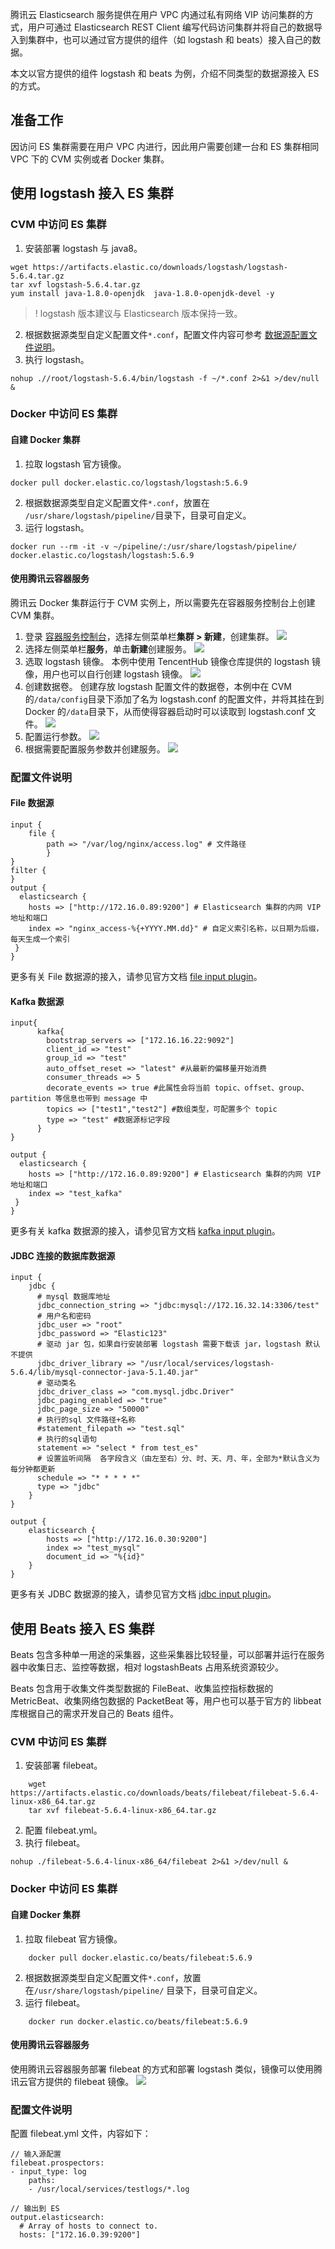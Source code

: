 腾讯云 Elasticsearch 服务提供在用户 VPC 内通过私有网络 VIP 访问集群的方式，用户可通过 Elasticsearch REST Client 编写代码访问集群并将自己的数据导入到集群中，也可以通过官方提供的组件（如 logstash 和 beats）接入自己的数据。

本文以官方提供的组件 logstash 和 beats 为例，介绍不同类型的数据源接入 ES 的方式。

## 准备工作
因访问 ES 集群需要在用户 VPC 内进行，因此用户需要创建一台和 ES 集群相同 VPC 下的 CVM 实例或者 Docker 集群。

## 使用 logstash 接入 ES 集群
### CVM 中访问 ES 集群
1. 安装部署 logstash 与 java8。
```
wget https://artifacts.elastic.co/downloads/logstash/logstash-5.6.4.tar.gz
tar xvf logstash-5.6.4.tar.gz
yum install java-1.8.0-openjdk  java-1.8.0-openjdk-devel -y
```
>! logstash 版本建议与 Elasticsearch 版本保持一致。
2. 根据数据源类型自定义配置文件`*.conf`，配置文件内容可参考 [数据源配置文件说明](https://cloud.tencent.com/document/product/845/17343#.E9.85.8D.E7.BD.AE.E6.96.87.E4.BB.B6.E8.AF.B4.E6.98.8E)。
3. 执行 logstash。
```
nohup .//root/logstash-5.6.4/bin/logstash -f ~/*.conf 2>&1 >/dev/null &
```

### Docker 中访问 ES 集群
#### 自建 Docker 集群
1. 拉取 logstash 官方镜像。
```
docker pull docker.elastic.co/logstash/logstash:5.6.9
```
2. 根据数据源类型自定义配置文件`*.conf`，放置在 `/usr/share/logstash/pipeline/`目录下，目录可自定义。
3. 运行 logstash。
```
docker run --rm -it -v ~/pipeline/:/usr/share/logstash/pipeline/ docker.elastic.co/logstash/logstash:5.6.9
```

#### 使用腾讯云容器服务
腾讯云 Docker 集群运行于 CVM 实例上，所以需要先在容器服务控制台上创建 CVM 集群。
1. 登录 [容器服务控制台](https://console.cloud.tencent.com/tke)，选择左侧菜单栏**集群 > 新建**，创建集群。
![](https://main.qcloudimg.com/raw/b1b68327d77395cc47377ce14fc5a966.png)
2. 选择左侧菜单栏**服务**，单击**新建**创建服务。
![](https://main.qcloudimg.com/raw/38204d13bb2e9a1414cd03e9d3bc6b5d.png)
3. 选取 logstash 镜像。
本例中使用 TencentHub 镜像仓库提供的 logstash 镜像，用户也可以自行创建 logstash 镜像。
![](https://main.qcloudimg.com/raw/a111cd590027c187a31df5017130c151.png)
4. 创建数据卷。
创建存放 logstash 配置文件的数据卷，本例中在 CVM 的`/data/config`目录下添加了名为 logstash.conf 的配置文件，并将其挂在到 Docker 的`/data`目录下，从而使得容器启动时可以读取到 logstash.conf 文件。
![](https://main.qcloudimg.com/raw/7cb824807d91755eba9359ec5a801deb.png)
5. 配置运行参数。
![](https://main.qcloudimg.com/raw/a14e92141c2be31c8aad0f243a00642c.png)
6. 根据需要配置服务参数并创建服务。
![](https://main.qcloudimg.com/raw/eb55d7e14f020775db4e756d440fab74.png)

### 配置文件说明
#### File 数据源
```
input {
    file {
        path => "/var/log/nginx/access.log" # 文件路径
        }
}
filter {
}
output {
  elasticsearch {
    hosts => ["http://172.16.0.89:9200"] # Elasticsearch 集群的内网 VIP 地址和端口
    index => "nginx_access-%{+YYYY.MM.dd}" # 自定义索引名称，以日期为后缀，每天生成一个索引
 }
}
```
更多有关 File 数据源的接入，请参见官方文档 [file input plugin](https://www.elastic.co/guide/en/logstash/5.6/plugins-inputs-file.html)。

#### Kafka 数据源
```
input{
      kafka{
        bootstrap_servers => ["172.16.16.22:9092"]
        client_id => "test"
        group_id => "test"
        auto_offset_reset => "latest" #从最新的偏移量开始消费
        consumer_threads => 5
        decorate_events => true #此属性会将当前 topic、offset、group、partition 等信息也带到 message 中
        topics => ["test1","test2"] #数组类型，可配置多个 topic
        type => "test" #数据源标记字段
      }
}

output {
  elasticsearch {
    hosts => ["http://172.16.0.89:9200"] # Elasticsearch 集群的内网 VIP 地址和端口
    index => "test_kafka"
 }
}
```
更多有关 kafka 数据源的接入，请参见官方文档 [kafka input plugin](https://www.elastic.co/guide/en/logstash/5.6/plugins-inputs-kafka.html)。

#### JDBC 连接的数据库数据源
```
input {
    jdbc {
      # mysql 数据库地址
      jdbc_connection_string => "jdbc:mysql://172.16.32.14:3306/test"
      # 用户名和密码
      jdbc_user => "root"
      jdbc_password => "Elastic123"
      # 驱动 jar 包，如果自行安装部署 logstash 需要下载该 jar，logstash 默认不提供
      jdbc_driver_library => "/usr/local/services/logstash-5.6.4/lib/mysql-connector-java-5.1.40.jar"
      # 驱动类名
      jdbc_driver_class => "com.mysql.jdbc.Driver"
      jdbc_paging_enabled => "true"
      jdbc_page_size => "50000"
      # 执行的sql 文件路径+名称
      #statement_filepath => "test.sql"
      # 执行的sql语句
      statement => "select * from test_es"
      # 设置监听间隔  各字段含义（由左至右）分、时、天、月、年，全部为*默认含义为每分钟都更新
      schedule => "* * * * *"
      type => "jdbc"
    }
}

output {
    elasticsearch {
        hosts => ["http://172.16.0.30:9200"]
        index => "test_mysql"
        document_id => "%{id}"
    }
}
```
更多有关 JDBC 数据源的接入，请参见官方文档 [jdbc input plugin](https://www.elastic.co/guide/en/logstash/5.6/plugins-inputs-jdbc.html)。


## 使用 Beats 接入 ES 集群
Beats 包含多种单一用途的采集器，这些采集器比较轻量，可以部署并运行在服务器中收集日志、监控等数据，相对 logstashBeats 占用系统资源较少。

Beats 包含用于收集文件类型数据的 FileBeat、收集监控指标数据的 MetricBeat、收集网络包数据的 PacketBeat 等，用户也可以基于官方的 libbeat 库根据自己的需求开发自己的 Beats 组件。

### CVM 中访问 ES 集群
1. 安装部署 filebeat。
```
	wget https://artifacts.elastic.co/downloads/beats/filebeat/filebeat-5.6.4-linux-x86_64.tar.gz
	tar xvf filebeat-5.6.4-linux-x86_64.tar.gz 
```
2. 配置 filebeat.yml。
3. 执行 filebeat。
```
nohup ./filebeat-5.6.4-linux-x86_64/filebeat 2>&1 >/dev/null &
```

###  Docker 中访问 ES 集群
#### 自建 Docker 集群
1. 拉取 filebeat 官方镜像。
```
	docker pull docker.elastic.co/beats/filebeat:5.6.9
```
2. 根据数据源类型自定义配置文件`*.conf`，放置在`/usr/share/logstash/pipeline/` 目录下，目录可自定义。
3. 运行 filebeat。
```
	docker run docker.elastic.co/beats/filebeat:5.6.9
```

#### 使用腾讯云容器服务
使用腾讯云容器服务部署 filebeat 的方式和部署 logstash 类似，镜像可以使用腾讯云官方提供的 filebeat 镜像。
![](https://main.qcloudimg.com/raw/cc76222b50c83257c4e4bc85fc89f45e.png)

### 配置文件说明
配置 filebeat.yml 文件，内容如下：
```
// 输入源配置
filebeat.prospectors:
- input_type: log
    paths:
    - /usr/local/services/testlogs/*.log

// 输出到 ES
output.elasticsearch:
  # Array of hosts to connect to.
  hosts: ["172.16.0.39:9200"]
```
